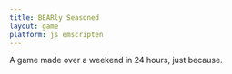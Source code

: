 ```yaml
---
title: BEARly Seasoned
layout: game
platform: js emscripten
---
```


A game made over a weekend in 24 hours, just because.